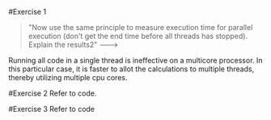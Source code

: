 #Exercise 1
>"Now use the same principle to measure execution time for parallel execution (don't get the end time before all threads has stopped). Explain the results2" --->

Running all code in a single thread is ineffective on a multicore processor. In this particular case, it is faster to allot the calculations to multiple threads, thereby utilizing multiple cpu cores. 

#Exercise 2
Refer to code.

#Exercise 3
Refer to code